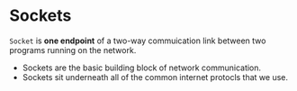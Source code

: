 # Sockets
`Socket` is **one endpoint** of a two-way commuication link between two programs running on the network.

- Sockets are the basic building block of network communication.
- Sockets sit underneath all of the common internet protocls that we use. 
